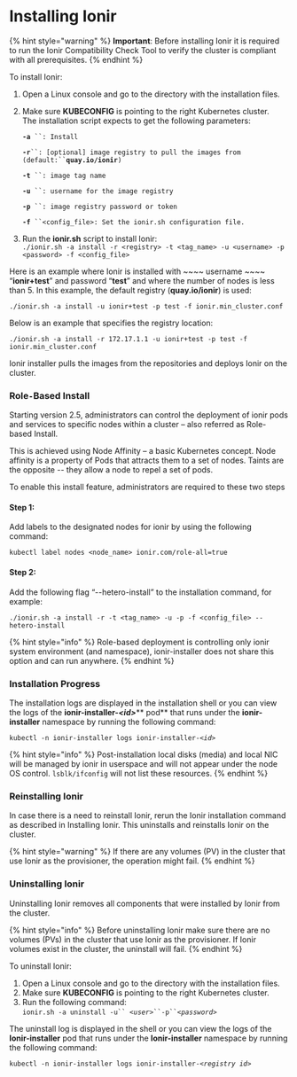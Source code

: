 # Installing Ionir

{% hint style="warning" %}
**Important**: Before installing Ionir it is required to run the Ionir Compatibility Check Tool to verify the cluster is compliant with all prerequisites.
{% endhint %}

To install Ionir:

1. Open a Linux console and go to the directory with the installation files.
2.  Make sure **KUBECONFIG** is pointing to the right Kubernetes cluster.\
    The installation script expects to get the following parameters:

    **`-a`**` ``: Install`

    **`-r`**` ``: [optional] image registry to pull the images from (default:`` `**`quay.io/ionir`**`)`

    **`-t`**` ``: image tag name`

    **`-u`**` ``: username for the image registry`

    **`-p`**` ``: image registry password or token`

    **`-f`**` ``<config_file>: Set the ionir.sh configuration file.`
3. Run the **ionir.sh** script to install Ionir:\
   `./ionir.sh -a install -r <registry> -t <tag_name> -u <username> -p <password> -f <config_file>`

Here is an example where Ionir is installed with ~~~~ username ~~~~ “**ionir+test**” and password “**test**” and where the number of nodes is less than 5. In this example, the default registry (**quay.io/ionir**) is used:

`./ionir.sh -a install -u ionir+test -p test -f ionir.min_cluster.conf`

Below is an example that specifies the registry location:

`./ionir.sh -a install -r 172.17.1.1 -u ionir+test -p test -f ionir.min_cluster.conf`

Ionir installer pulls the images from the repositories and deploys Ionir on the cluster.

### Role`-`Based Install

Starting version 2.5, administrators can control the deployment of ionir pods and services to specific nodes within a cluster – also referred as Role-based Install.

This is achieved using Node Affinity – a basic Kubernetes concept. Node affinity is a property of Pods that attracts them to a set of nodes. Taints are the opposite -- they allow a node to repel a set of pods.

To enable this install feature, administrators are required to these two steps

#### Step 1:

Add labels to the designated nodes for ionir by using the following command:

`kubectl label nodes <node_name> ionir.com/role-all=true`

#### Step 2:

Add the following flag “--hetero-install” to the installation command, for example:

`./ionir.sh -a install -r -t <tag_name> -u -p -f <config_file> --hetero-install`

{% hint style="info" %}
Role-based deployment is controlling only ionir system environment (and namespace), ionir-installer does not share this option and can run anywhere.
{% endhint %}

### Installation Progress

The installation logs are displayed in the installation shell or you can view the logs of the **ionir-installer-**_**\<id>**_** pod** that runs under the **ionir-installer** namespace by running the following command:

`kubectl -n ionir-installer logs ionir-installer-`_`<id>`_

{% hint style="info" %}
Post-installation local disks (media) and local NIC will be managed by ionir in userspace and will not appear under the node OS control. `lsblk/ifconfig` will not list these resources.
{% endhint %}

### Reinstalling Ionir

In case there is a need to reinstall Ionir, rerun the Ionir installation command as described in Installing Ionir. This uninstalls and reinstalls Ionir on the cluster.

{% hint style="warning" %}
&#x20;If there are any volumes (PV) in the cluster that use Ionir as the provisioner, the operation might fail.
{% endhint %}

### Uninstalling Ionir

Uninstalling Ionir removes all components that were installed by Ionir from the cluster.

{% hint style="info" %}
Before uninstalling Ionir make sure there are no volumes (PVs) in the cluster that use Ionir as the provisioner. If Ionir volumes exist in the cluster, the uninstall will fail.
{% endhint %}

To uninstall Ionir:

1. Open a Linux console and go to the directory with the installation files.
2. Make sure **KUBECONFIG** is pointing to the right Kubernetes cluster.
3. Run the following command:\
   `ionir.sh -a uninstall -u`` `_`<user>`_` ``-p`` `_`<password>`_

The uninstall log is displayed in the shell or you can view the logs of the **Ionir-installer** pod that runs under the **Ionir-installer** namespace by running the following command:

`kubectl -n ionir-installer logs ionir-installer-`_`<registry id>`_
